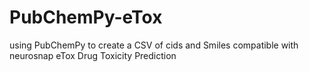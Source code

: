 # PubChemPy-eTox
using PubChemPy to create a CSV of cids and Smiles compatible with neurosnap eTox Drug Toxicity Prediction
